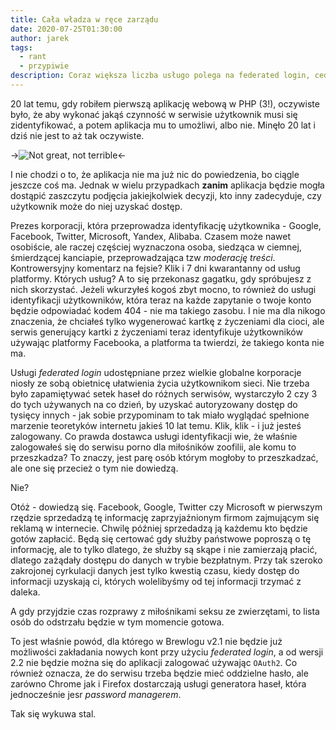 ```yaml
---
title: Cała władza w ręce zarządu
date: 2020-07-25T01:30:00
author: jarek
tags:
  - rant
  - przypiwie
description: Coraz większa liczba usługo polega na federated login, cedując decyzję kto może uzyskać dostęp do treści na paru nieodpowiedzialnych typów.
---
```


20 lat temu, gdy robiłem pierwszą aplikację webową w PHP (3!), oczywiste było, że aby wykonać jakąś czynność w serwisie użytkownik musi się zidentyfikować, a potem aplikacja mu to umożliwi, albo nie. Minęło 20 lat i dziś nie jest to aż tak oczywiste.

->![Not great, not terrible](https://i.imgur.com/d6lmIKyh.jpg)<-

<!-- more -->

I nie chodzi o to, że aplikacja nie ma już nic do powiedzenia, bo ciągle jeszcze coś ma. Jednak w wielu przypadkach **zanim** aplikacja będzie mogła dostąpić zaszczytu podjęcia jakiejkolwiek decyzji, kto inny zadecyduje, czy użytkownik może do niej uzyskać dostęp.

Prezes korporacji, która przeprowadza identyfikację użytkownika - Google, Facebook, Twitter, Microsoft, Yandex, Alibaba. Czasem może nawet osobiście, ale raczej częściej wyznaczona osoba, siedząca w ciemnej, śmierdzącej kanciapie, przeprowadzająca tzw *moderację treści*. Kontrowersyjny komentarz na fejsie? Klik i 7 dni kwarantanny od usług platformy. Których usług? A to się przekonasz gagatku, gdy spróbujesz z nich skorzystać. Jeżeli wkurzyłeś kogoś zbyt mocno, to również do usługi identyfikacji użytkowników, która teraz na każde zapytanie o twoje konto będzie odpowiadać kodem 404 - nie ma takiego zasobu. I nie ma dla nikogo znaczenia, że chciałeś tylko wygenerować kartkę z życzeniami dla cioci, ale serwis generujący kartki z życzeniami teraz identyfikuje użytkowników używając platformy Facebooka, a platforma ta twierdzi, że takiego konta nie ma.

Usługi *federated login* udostępniane przez wielkie globalne korporacje niosły ze sobą obietnicę ułatwienia życia użytkownikom sieci. Nie trzeba było zapamiętywać setek haseł do różnych serwisów, wystarczyło 2 czy 3 do tych używanych na co dzień, by uzyskać autoryzowany dostęp do tysięcy innych - jak sobie przypominam to tak miało wyglądać spełnione marzenie teoretyków internetu jakieś 10 lat temu. Klik, klik - i już jesteś zalogowany. Co prawda dostawca usługi identyfikacji wie, że właśnie zalogowałeś się do serwisu porno dla miłośników zoofilii, ale komu to przeszkadza? To znaczy, jest parę osób którym mogłoby to przeszkadzać, ale one się przecież o tym nie dowiedzą.

Nie?

Otóż - dowiedzą się. Facebook, Google, Twitter czy Microsoft w pierwszym rzędzie sprzedadzą tę informację zaprzyjaźnionym firmom zajmującym się reklamą w internecie. Chwilę później sprzedadzą ją każdemu kto będzie gotów zapłacić. Będą się certować gdy służby państwowe poproszą o tę informację, ale to tylko dlatego, że służby są skąpe i nie zamierzają płacić, dlatego zażądały dostępu do danych w trybie bezpłatnym. Przy tak szeroko zakrojonej cyrkulacji danych jest tylko kwestią czasu, kiedy dostęp do informacji uzyskają ci, których wolelibyśmy od tej informacji trzymać z daleka.

A gdy przyjdzie czas rozprawy z miłośnikami seksu ze zwierzętami, to lista osób do odstrzału będzie w tym momencie gotowa.

To jest właśnie powód, dla którego w Brewlogu v2.1 nie będzie już możliwości zakładania nowych kont przy użyciu *federated login*, a od wersji 2.2 nie będzie można się do aplikacji zalogować używając `OAuth2`. Co również oznacza, że do serwisu trzeba będzie mieć oddzielne hasło, ale zarówno Chrome jak i Firefox dostarczają usługi generatora haseł, która jednocześnie jesr *password managerem*.

Tak się wykuwa stal.
